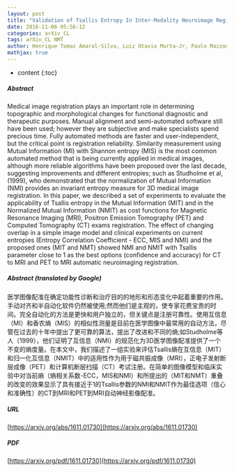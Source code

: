 ```yaml
---
layout: post
title: "Validation of Tsallis Entropy In Inter-Modality Neuroimage Registration"
date: 2016-11-06 05:56:12
categories: arXiv_CL
tags: arXiv_CL NMT
author: Henrique Tomaz Amaral-Silva, Luiz Otavio Murta-Jr, Paulo Mazzoncini de Azevedo-Marques, Lauro Wichert-Ana, V. B. Surya Prasath, Colin Studholme
mathjax: true
---
```


* content
{:toc}

##### Abstract
Medical image registration plays an important role in determining topographic and morphological changes for functional diagnostic and therapeutic purposes. Manual alignment and semi-automated software still have been used; however they are subjective and make specialists spend precious time. Fully automated methods are faster and user-independent, but the critical point is registration reliability. Similarity measurement using Mutual Information (MI) with Shannon entropy (MIS) is the most common automated method that is being currently applied in medical images, although more reliable algorithms have been proposed over the last decade, suggesting improvements and different entropies; such as Studholme et al, (1999), who demonstrated that the normalization of Mutual Information (NMI) provides an invariant entropy measure for 3D medical image registration. In this paper, we described a set of experiments to evaluate the applicability of Tsallis entropy in the Mutual Information (MIT) and in the Normalized Mutual Information (NMIT) as cost functions for Magnetic Resonance Imaging (MRI), Positron Emission Tomography (PET) and Computed Tomography (CT) exams registration. The effect of changing overlap in a simple image model and clinical experiments on current entropies (Entropy Correlation Coefficient - ECC, MIS and NMI) and the proposed ones (MIT and NMT) showed NMI and NMIT with Tsallis parameter close to 1 as the best options (confidence and accuracy) for CT to MRI and PET to MRI automatic neuroimaging registration.

##### Abstract (translated by Google)
医学图像配准在确定功能性诊断和治疗目的的地形和形态变化中起着重要的作用。手动对齐和半自动化软件仍然被使用;然而他们是主观的，使专家花费宝贵的时间。完全自动化的方法是更快和用户独立的，但关键点是注册可靠性。使用互信息（MI）和香农熵（MIS）的相似性测量是目前在医学图像中最常用的自动方法，尽管在过去的十年中提出了更可靠的算法，提出了改进和不同的熵;如Studholme等人（1999），他们证明了互信息（NMI）的规范化为3D医学图像配准提供了一个不变的熵度量。在本文中，我们描述了一组实验来评估Tsallis熵在互信息（MIT）和归一化互信息（NMIT）中的适用性作为用于磁共振成像（MRI），正电子发射断层成像（PET）和计算机断层扫描（CT）考试注册。在简单的图像模型和临床实验中对当前熵（熵相关系数-ECC，MIS和NMI）和所提出的（MIT和NMT）重叠的改变的效果显示了具有接近于1的Tsallis参数的NMI和NMIT作为最佳选项（信心和准确性）的CT到MRI和PET到MRI自动神经影像配准。

##### URL
[https://arxiv.org/abs/1611.01730](https://arxiv.org/abs/1611.01730)

##### PDF
[https://arxiv.org/pdf/1611.01730](https://arxiv.org/pdf/1611.01730)

